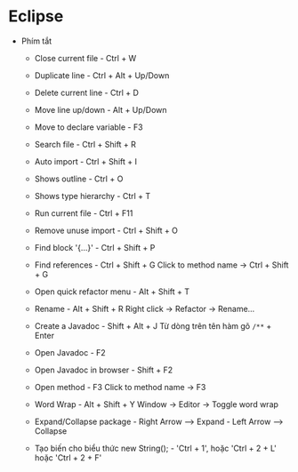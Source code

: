 # Eclipse

- Phím tắt

	- Close current file			- Ctrl + W
	
	- Duplicate line				- Ctrl + Alt + Up/Down
	
	- Delete current line			- Ctrl + D
		
	- Move line up/down				- Alt + Up/Down
	
	- Move to declare variable 		- F3
	
	- Search file					- Ctrl + Shift + R
	
	- Auto import					- Ctrl + Shift + I
		
	- Shows outline					- Ctrl + O
	
	- Shows type hierarchy			- Ctrl + T	
	
	- Run current file				- Ctrl + F11
	
	- Remove unuse import			- Ctrl + Shift + O
	
	- Find block '{...}'			- Ctrl + Shift + P
	
	- Find references				- Ctrl + Shift + G
									  Click to method name -> Ctrl + Shift + G
	
	- Open quick refactor menu		- Alt + Shift + T
	
	- Rename						- Alt + Shift + R
									  Right click -> Refactor -> Rename...
		
	- Create a Javadoc				- Shift + Alt + J
								  	  Từ dòng trên tên hàm gõ `/**` + Enter

	- Open Javadoc					- F2								  	  
	- Open Javadoc in browser		- Shift + F2
	
	- Open method					- F3
									  Click to method name -> F3
		
	- Word Wrap						- Alt + Shift + Y
								  	  Window -> Editor -> Toggle word wrap
								  
	- Expand/Collapse package		- Right Arrow	--> Expand
									- Left Arrow 	--> Collapse
	
	- Tạo biến cho biểu thức
			new String(); 			- 'Ctrl + 1', hoặc 'Ctrl + 2 + L' hoặc 'Ctrl + 2 + F'
